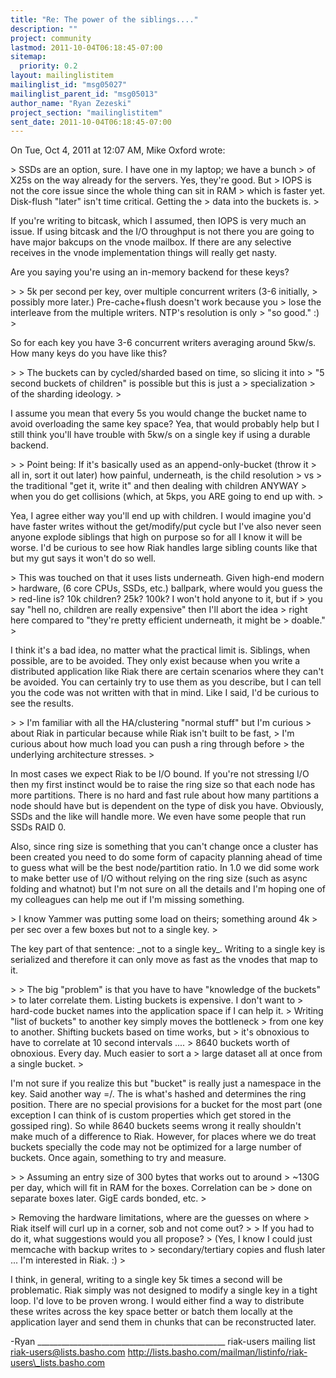 ```yaml
---
title: "Re: The power of the siblings...."
description: ""
project: community
lastmod: 2011-10-04T06:18:45-07:00
sitemap:
  priority: 0.2
layout: mailinglistitem
mailinglist_id: "msg05027"
mailinglist_parent_id: "msg05013"
author_name: "Ryan Zezeski"
project_section: "mailinglistitem"
sent_date: 2011-10-04T06:18:45-07:00
---
```



On Tue, Oct 4, 2011 at 12:07 AM, Mike Oxford  wrote:

&gt; SSDs are an option, sure. I have one in my laptop; we have a bunch
&gt; of X25s on the way already for the servers. Yes, they're good. But
&gt; IOPS is not the core issue since the whole thing can sit in RAM
&gt; which is faster yet. Disk-flush "later" isn't time critical. Getting the
&gt; data into the buckets is.
&gt;

If you're writing to bitcask, which I assumed, then IOPS is very much an
issue. If using bitcask and the I/O throughput is not there you are going
to have major bakcups on the vnode mailbox. If there are any selective
receives in the vnode implementation things will really get nasty.

Are you saying you're using an in-memory backend for these keys?


&gt;
&gt; 5k per second per key, over multiple concurrent writers (3-6 initially,
&gt; possibly more later.) Pre-cache+flush doesn't work because you
&gt; lose the interleave from the multiple writers. NTP's resolution is only
&gt; "so good." :)
&gt;

So for each key you have 3-6 concurrent writers averaging around 5kw/s. How
many keys do you have like this?


&gt;
&gt; The buckets can by cycled/sharded based on time, so slicing it into
&gt; "5 second buckets of children" is possible but this is just a
&gt; specialization
&gt; of the sharding ideology.
&gt;

I assume you mean that every 5s you would change the bucket name to avoid
overloading the same key space? Yea, that would probably help but I still
think you'll have trouble with 5kw/s on a single key if using a durable
backend.


&gt;
&gt; Point being: If it's basically used as an append-only-bucket (throw it
&gt; all in, sort it out later) how painful, underneath, is the child resolution
&gt; vs
&gt; the traditional "get it, write it" and then dealing with children ANYWAY
&gt; when you do get collisions (which, at 5kps, you ARE going to end up with.
&gt;

Yea, I agree either way you'll end up with children. I would imagine you'd
have faster writes without the get/modify/put cycle but I've also never seen
anyone explode siblings that high on purpose so for all I know it will be
worse. I'd be curious to see how Riak handles large sibling counts like
that but my gut says it won't do so well.


&gt; This was touched on that it uses lists underneath. Given high-end modern
&gt; hardware, (6 core CPUs, SSDs, etc.) ballpark, where would you guess the
&gt; red-line is? 10k children? 25k? 100k? I won't hold anyone to it, but if
&gt; you say "hell no, children are really expensive" then I'll abort the idea
&gt; right here compared to "they're pretty efficient underneath, it might be
&gt; doable."
&gt;

I think it's a bad idea, no matter what the practical limit is. Siblings,
when possible, are to be avoided. They only exist because when you write a
distributed application like Riak there are certain scenarios where they
can't be avoided. You can certainly try to use them as you describe, but I
can tell you the code was not written with that in mind. Like I said, I'd
be curious to see the results.

&gt;
&gt; I'm familiar with all the HA/clustering "normal stuff" but I'm curious
&gt; about Riak in particular because while Riak isn't built to be fast,
&gt; I'm curious about how much load you can push a ring through before
&gt; the underlying architecture stresses.
&gt;

In most cases we expect Riak to be I/O bound. If you're not stressing I/O
then my first instinct would be to raise the ring size so that each node has
more partitions. There is no hard and fast rule about how many partitions a
node should have but is dependent on the type of disk you have. Obviously,
SSDs and the like will handle more. We even have some people that run SSDs
RAID 0.

Also, since ring size is something that you can't change once a cluster has
been created you need to do some form of capacity planning ahead of time to
guess what will be the best node/partition ratio. In 1.0 we did some work
to make better use of I/O without relying on the ring size (such as async
folding and whatnot) but I'm not sure on all the details and I'm hoping one
of my colleagues can help me out if I'm missing something.


&gt; I know Yammer was putting some load on theirs; something around 4k
&gt; per sec over a few boxes but not to a single key.
&gt;

The key part of that sentence: \_not to a single key\_. Writing to a single
key is serialized and therefore it can only move as fast as the vnodes that
map to it.


&gt;
&gt; The big "problem" is that you have to have "knowledge of the buckets"
&gt; to later correlate them. Listing buckets is expensive. I don't want to
&gt; hard-code bucket names into the application space if I can help it.
&gt; Writing "list of buckets" to another key simply moves the bottleneck
&gt; from one key to another. Shifting buckets based on time works, but
&gt; it's obnoxious to have to correlate at 10 second intervals ....
&gt; 8640 buckets worth of obnoxious. Every day. Much easier to sort a
&gt; large dataset all at once from a single bucket.
&gt;

I'm not sure if you realize this but "bucket" is really just a namespace in
the key. Said another way =/. The  is
what's hashed and determines the ring position. There are no special
provisions for a bucket for the most part (one exception I can think of is
custom properties which get stored in the gossiped ring). So while 8640
buckets seems wrong it really shouldn't make much of a difference to Riak.
 However, for places where we do treat buckets specially the code may not be
optimized for a large number of buckets. Once again, something to try and
measure.


&gt;
&gt; Assuming an entry size of 300 bytes that works out to around
&gt; ~130G per day, which will fit in RAM for the boxes. Correlation can be
&gt; done on separate boxes later. GigE cards bonded, etc.
&gt;

&gt; Removing the hardware limitations, where are the guesses on where
&gt; Riak itself will curl up in a corner, sob and not come out?
&gt;
&gt; If you had to do it, what suggestions would you all propose?
&gt; (Yes, I know I could just memcache with backup writes to
&gt; secondary/tertiary copies and flush later ... I'm interested in Riak. :)
&gt;

I think, in general, writing to a single key 5k times a second will be
problematic. Riak simply was not designed to modify a single key in a tight
loop. I'd love to be proven wrong. I would either find a way to distribute
these writes across the key space better or batch them locally at the
application layer and send them in chunks that can be reconstructed later.

-Ryan
\_\_\_\_\_\_\_\_\_\_\_\_\_\_\_\_\_\_\_\_\_\_\_\_\_\_\_\_\_\_\_\_\_\_\_\_\_\_\_\_\_\_\_\_\_\_\_
riak-users mailing list
riak-users@lists.basho.com
http://lists.basho.com/mailman/listinfo/riak-users\_lists.basho.com


